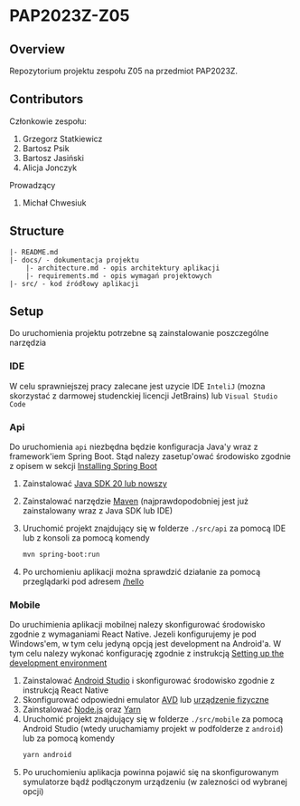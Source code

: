 # PAP2023Z-Z05

## Overview

Repozytorium projektu zespołu Z05 na przedmiot PAP2023Z.

## Contributors

Członkowie zespołu:

1. Grzegorz Statkiewicz
2. Bartosz Psik
3. Bartosz Jasiński
4. Alicja Jonczyk

Prowadzący

1. Michał Chwesiuk

## Structure

```
|- README.md
|- docs/ - dokumentacja projektu
    |- architecture.md - opis architektury aplikacji
    |- requirements.md - opis wymagań projektowych
|- src/ - kod źródłowy aplikacji
```

## Setup

Do uruchomienia projektu potrzebne są zainstalowanie poszczególne narzędzia

### IDE

W celu sprawniejszej pracy zalecane jest uzycie IDE `InteliJ` (mozna skorzystać z darmowej studenckiej licencji JetBrains) lub `Visual Studio Code`

### Api

Do uruchomienia `api` niezbędna będzie konfiguracja Java'y wraz z framework'iem Spring Boot. Stąd nalezy zasetup'ować środowisko zgodnie z opisem w sekcji [Installing Spring Boot](https://docs.spring.io/spring-boot/docs/current/reference/html/getting-started.html#getting-started.installing)

1. Zainstalować [Java SDK 20 lub nowszy](https://www.oracle.com/java/technologies/downloads/)
2. Zainstalować narzędzie [Maven](https://maven.apache.org/) (najprawdopodobniej jest już zainstalowany wraz z Java SDK lub IDE)
3. Uruchomić projekt znajdujący się w folderze `./src/api` za pomocą IDE lub z konsoli za pomocą komendy

   ```bash
   mvn spring-boot:run
   ```

4. Po urchomieniu aplikacji można sprawdzić działanie za pomocą przeglądarki pod adresem [/hello](http://localhost:8080/hello)

### Mobile

Do uruchimienia aplikacji mobilnej nalezy skonfigurować środowisko zgodnie z wymaganiami React Native. Jezeli konfigurujemy je pod Windows'em, w tym celu jedyną opcją jest development na Android'a. W tym celu nalezy wykonać konfigurację zgodnie z instrukcją [Setting up the development environment](https://reactnative.dev/docs/environment-setup?os=windows&platform=android)

1. Zainstalować [Android Studio](https://developer.android.com/studio/index.html) i skonfigurować środowisko zgodnie z instrukcją React Native
2. Skonfigurować odpowiedni emulator [AVD](https://developer.android.com/studio/run/managing-avds.html) lub [urządzenie fizyczne](https://reactnative.dev/docs/running-on-device)
3. Zainstalować [Node.js](https://nodejs.org/en/download/current) oraz [Yarn](https://classic.yarnpkg.com/lang/en/docs/install/)
4. Uruchomić projekt znajdujący się w folderze `./src/mobile` za pomocą Android Studio (wtedy uruchamiamy projekt w podfolderze z
   `android`) lub za pomocą komendy
   ```bash
   yarn android
   ```
5. Po uruchomieniu aplikacja powinna pojawić się na skonfigurowanym symulatorze bądź podłączonym urządzeniu (w zalezności od wybranej opcji)
